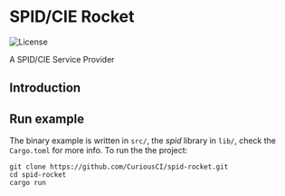 # SPID/CIE Rocket
![License](https://img.shields.io/badge/license-Apache%202-blue.svg)

A SPID/CIE Service Provider 

## Introduction


## Run example 

The binary example is written in ```src/```, the *spid* library in ```lib/```, check the ```Cargo.toml``` for more info.
To run the the project:

```
git clone https://github.com/CuriousCI/spid-rocket.git
cd spid-rocket
cargo run
```